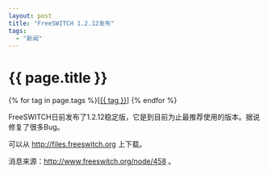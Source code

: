 ```yaml
---
layout: post
title: "FreeSWITCH 1.2.12发布"
tags:
  - "新闻"
---
```


# {{ page.title }}

<div class="tags">
{% for tag in page.tags %}[<a class="tag" href="/tags.html#{{ tag }}">{{ tag }}</a>] {% endfor %}
</div>

FreeSWITCH日前发布了1.2.12稳定版，它是到目前为止最推荐使用的版本。据说修复了很多Bug。

可以从 <http://files.freeswitch.org> 上下载。

消息来源：<http://www.freeswitch.org/node/458> 。

